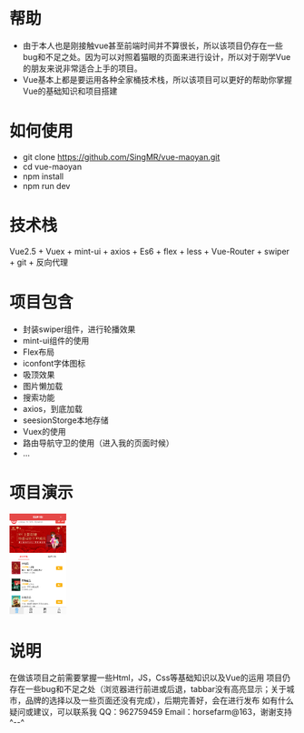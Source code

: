 帮助
===
* 由于本人也是刚接触vue甚至前端时间并不算很长，所以该项目仍存在一些bug和不足之处。因为可以对照着猫眼的页面来进行设计，所以对于刚学Vue的朋友来说非常适合上手的项目。
* Vue基本上都是要运用各种全家桶技术栈，所以该项目可以更好的帮助你掌握Vue的基础知识和项目搭建

如何使用
====
* git clone https://github.com/SingMR/vue-maoyan.git
* cd vue-maoyan
* npm install
* npm run dev

技术栈
====
Vue2.5 + Vuex + mint-ui + axios + Es6 + flex + less + Vue-Router + swiper + git + 反向代理

项目包含
====
* 封装swiper组件，进行轮播效果
* mint-ui组件的使用
* Flex布局
* iconfont字体图标
* 吸顶效果
* 图片懒加载
* 搜索功能
* axios，到底加载
* seesionStorge本地存储
* Vuex的使用
* 路由导航守卫的使用（进入我的页面时候）
* ...

项目演示
===
<img src="https://github.com/SingMR/vue-maoyan/blob/master/screenShots/Home.jpg" width="100">


说明
===
在做该项目之前需要掌握一些Html，JS，Css等基础知识以及Vue的运用
项目仍存在一些bug和不足之处（浏览器进行前进或后退，tabbar没有高亮显示；关于城市，品牌的选择以及一些页面还没有完成），后期完善好，会在进行发布
如有什么疑问或建议，可以联系我 QQ：962759459 Email：horsefarm@163，谢谢支持^--^
